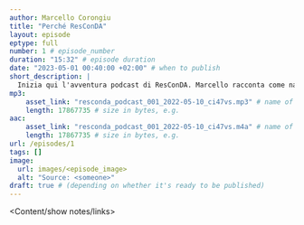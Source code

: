 ```yaml
---
author: Marcello Corongiu
title: "Perché ResConDA"
layout: episode
eptype: full
number: 1 # episode_number
duration: "15:32" # episode duration
date: "2023-05-01 00:40:00 +02:00" # when to publish
short_description: |
  Inizia qui l'avventura podcast di ResConDA. Marcello racconta come nasce l'idea e perché ci sta così a cuore il tema dell'energia
mp3:
    asset_link: "resconda_podcast_001_2022-05-10_ci47vs.mp3" # name of your MP3 file, e.g. 
    length: 17867735 # size in bytes, e.g. 
aac:
    asset_link: "resconda_podcast_001_2022-05-10_ci47vs.m4a" # name of your AAC file, e.g. 
    length: 17867735 # size in bytes, e.g. 
url: /episodes/1
tags: []
image: 
  url: images/<episode_image>
  alt: "Source: <someone>"
draft: true # (depending on whether it's ready to be published)
---
```


<Content/show notes/links>
